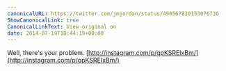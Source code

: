 ```yaml
---
canonicalURL: https://twitter.com/jmjordan/status/490567830153076736
ShowCanonicalLink: true
CanonicalLinkText: View original on
date: 2014-07-19T18:44:19+00:00
---
```

Well, there's your problem. [http://instagram.com/p/qpKSREIxBm/](http://instagram.com/p/qpKSREIxBm/)